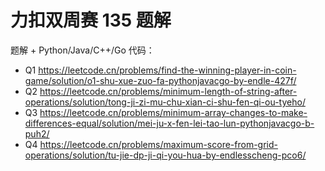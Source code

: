 # 力扣双周赛 135 题解

题解 + Python/Java/C++/Go 代码：

- Q1 https://leetcode.cn/problems/find-the-winning-player-in-coin-game/solution/o1-shu-xue-zuo-fa-pythonjavacgo-by-endle-427f/
- Q2 https://leetcode.cn/problems/minimum-length-of-string-after-operations/solution/tong-ji-zi-mu-chu-xian-ci-shu-fen-qi-ou-tyeho/
- Q3 https://leetcode.cn/problems/minimum-array-changes-to-make-differences-equal/solution/mei-ju-x-fen-lei-tao-lun-pythonjavacgo-b-puh2/
- Q4 https://leetcode.cn/problems/maximum-score-from-grid-operations/solution/tu-jie-dp-ji-qi-you-hua-by-endlesscheng-pco6/
